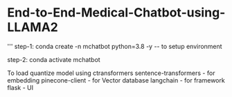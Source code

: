 # End-to-End-Medical-Chatbot-using-LLAMA2

'''
step-1: conda create -n mchatbot python=3.8 -y  -- to setup environment

step-2: conda activate mchatbot


To load quantize model using ctransformers
sentence-transformers - for embedding
pinecone-client - for Vector database
langchain - for framework
flask - UI



